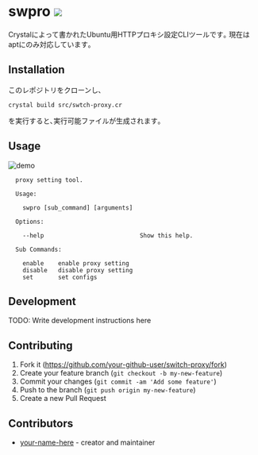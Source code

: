 # swpro ![](https://github.com/takanotume24/swpro/workflows/Crystal%20CI/badge.svg)
Crystalによって書かれたUbuntu用HTTPプロキシ設定CLIツールです｡
現在はaptにのみ対応しています｡


## Installation

このレポジトリをクローンし､
```
crystal build src/swtch-proxy.cr
```
を実行すると､実行可能ファイルが生成されます｡
## Usage
![demo](https://raw.githubusercontent.com/takanotume24/swpro/master/gif/simplescreenrecorder-2019-12-15_01.53.59.gif)

```
  proxy setting tool.

  Usage:

    swpro [sub_command] [arguments]

  Options:

    --help                           Show this help.

  Sub Commands:

    enable    enable proxy setting
    disable   disable proxy setting
    set       set configs
```
## Development

TODO: Write development instructions here

## Contributing

1. Fork it (<https://github.com/your-github-user/switch-proxy/fork>)
2. Create your feature branch (`git checkout -b my-new-feature`)
3. Commit your changes (`git commit -am 'Add some feature'`)
4. Push to the branch (`git push origin my-new-feature`)
5. Create a new Pull Request

## Contributors

- [your-name-here](https://github.com/your-github-user) - creator and maintainer
